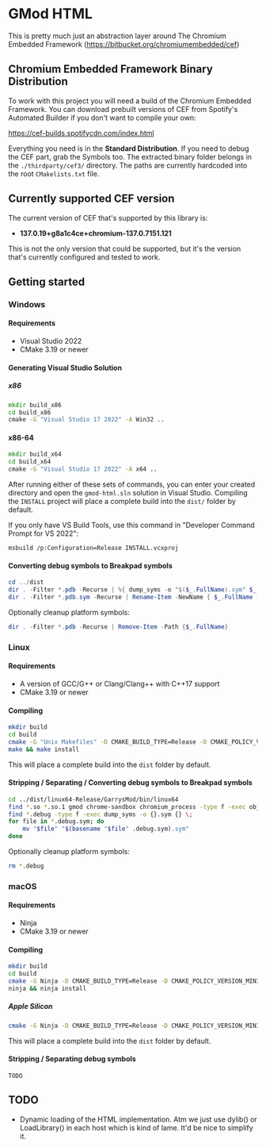# GMod HTML
This is pretty much just an abstraction layer around The Chromium Embedded Framework (https://bitbucket.org/chromiumembedded/cef)

## Chromium Embedded Framework Binary Distribution
To work with this project you will need a build of the Chromium Embedded Framework. You can download prebuilt versions of CEF from Spotify's Automated Builder if you don't want to compile your own:

https://cef-builds.spotifycdn.com/index.html

Everything you need is in the **Standard Distribution**. If you need to debug the CEF part, grab the Symbols too. The extracted binary folder belongs in the `./thirdparty/cef3/` directory. The paths are currently hardcoded into the root `CMakelists.txt` file.

## Currently supported CEF version
The current version of CEF that's supported by this library is:

- **137.0.19+g8a1c4ce+chromium-137.0.7151.121**

This is not the only version that could be supported, but it's the version that's currently configured and tested to work.

## Getting started
### Windows
#### Requirements
- Visual Studio 2022
- CMake 3.19 or newer
#### Generating Visual Studio Solution
##### x86
```bat
mkdir build_x86
cd build_x86
cmake -G "Visual Studio 17 2022" -A Win32 ..
```
#### x86-64
```bat
mkdir build_x64
cd build_x64
cmake -G "Visual Studio 17 2022" -A x64 ..
```

After running either of these sets of commands, you can enter your created directory and open the `gmod-html.sln` solution in Visual Studio. Compiling the `INSTALL` project will place a complete build into the `dist/` folder by default.

If you only have VS Build Tools, use this command in "Developer Command Prompt for VS 2022":
```
msbuild /p:Configuration=Release INSTALL.vcxproj
```

#### Converting debug symbols to Breakpad symbols
```powershell
cd ../dist
dir . -Filter *.pdb -Recurse | %{ dump_syms -o "$($_.FullName).sym" $_.FullName }
dir . -Filter *.pdb.sym -Recurse | Rename-Item -NewName { $_.FullName -replace '\.pdb.sym$','.sym' }
```
Optionally cleanup platform symbols:
```powershell
dir . -Filter *.pdb -Recurse | Remove-Item -Path {$_.FullName}
```

### Linux
#### Requirements
- A version of GCC/G++ or Clang/Clang++ with C++17 support
- CMake 3.19 or newer

#### Compiling
```sh
mkdir build
cd build
cmake -G "Unix Makefiles" -D CMAKE_BUILD_TYPE=Release -D CMAKE_POLICY_VERSION_MINIMUM=3.5 ..
make && make install
```

This will place a complete build into the `dist` folder by default.

#### Stripping / Separating / Converting debug symbols to Breakpad symbols
```bash
cd ../dist/linux64-Release/GarrysMod/bin/linux64
find *.so *.so.1 gmod chrome-sandbox chromium_process -type f -exec objcopy --only-keep-debug {} {}.debug \; -exec strip --strip-debug --strip-unneeded {} \;
find *.debug -type f -exec dump_syms -o {}.sym {} \;
for file in *.debug.sym; do
	mv "$file" "$(basename "$file" .debug.sym).sym"
done
```
Optionally cleanup platform symbols:
```bash
rm *.debug
```

### macOS
#### Requirements
- Ninja
- CMake 3.19 or newer

#### Compiling
```sh
mkdir build
cd build
cmake -G Ninja -D CMAKE_BUILD_TYPE=Release -D CMAKE_POLICY_VERSION_MINIMUM=3.5 ..
ninja && ninja install
```

##### Apple Silicon
```sh
cmake -G Ninja -D CMAKE_BUILD_TYPE=Release -D CMAKE_POLICY_VERSION_MINIMUM=3.5 -D CMAKE_APPLE_SILICON_PROCESSOR=x86_64 ..
```

This will place a complete build into the `dist` folder by default.

#### Stripping / Separating debug symbols
```
TODO
```

## TODO
- Dynamic loading of the HTML implementation. Atm we just use dylib() or LoadLibrary() in each host which is kind of lame. It'd be nice to simplify it.
